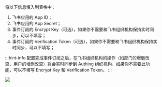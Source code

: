 <IntegrationDetailCard :title="`在 ${$localeConfig.brandName} 中配置飞书通讯录`">

将以下信息填入到表格中：

1. 飞书应用的 App ID；
2. 飞书应用的 App Secret；
3. 事件订阅的 Encrypt Key（可选），如果你不需要和飞书组织机构保持实时同步，可以不填写；
4. 事件订阅的 Verification Token（可选），如果你不需要和飞书组织机构保持实时同步，可以不填写；

:::hint-info
配置完成事件订阅之后，在飞书组织机构的操作（如部门的增删改查、用户的增删改查）将会实时同步到 Authing 组织机构，如果你不需要此功能，可以不填写 Encrypt Key 和 Verification Token。
:::

![](https://cdn.authing.cn/img/20210510162432.png)

</IntegrationDetailCard>